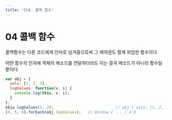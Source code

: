 ```yaml
---
title: 'Ch4. 콜백 함수'
---
```

# 04 콜백 함수

콜백함수는 다른 코드에게 인자로 넘겨줌으로써 그 제어권도 함께 위임한 함수이다.

어떤 함수의 인자에 객체의 메소드를 전달하더라도 이는 결국 메소드가 아니라 함수일 뿐이다.

```js
var obj = {
  vals: [1, 2, 3],
  logValues: function(v, i) {
    console.log(this, v, i);
  }
};
obju.logValues(1, 2);							// obj { vals: [1, 2, 3], logValues: f } 1 2	
[4, 5, 6].forEach(obj.logValues);	// Window { ... } 4 0
```

